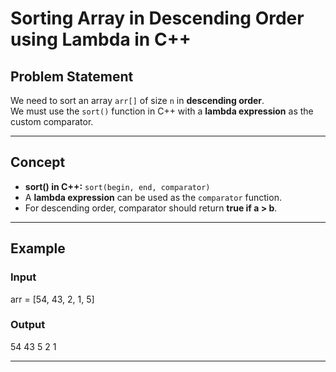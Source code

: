 # Sorting Array in Descending Order using Lambda in C++

## Problem Statement
We need to sort an array `arr[]` of size `n` in **descending order**.  
We must use the `sort()` function in C++ with a **lambda expression** as the custom comparator.

---

## Concept
- **sort() in C++:** `sort(begin, end, comparator)`  
- A **lambda expression** can be used as the `comparator` function.  
- For descending order, comparator should return **true if a > b**.

---

## Example

### Input

arr = [54, 43, 2, 1, 5]


### Output

54 43 5 2 1


---
